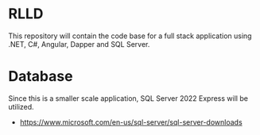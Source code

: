 # RLLD
This repository will contain the code base for a full stack application using .NET, C#, Angular, Dapper and SQL Server.

# Database
Since this is a smaller scale application, SQL Server 2022 Express will be utilized.
- https://www.microsoft.com/en-us/sql-server/sql-server-downloads
